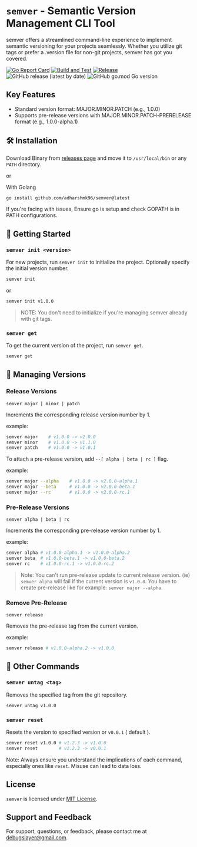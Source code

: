 # `semver` - Semantic Version Management CLI Tool

semver offers a streamlined command-line experience to implement semantic versioning for your projects seamlessly. Whether you utilize git tags or prefer a .version file for non-git projects, semver has got you covered.

[![Go Report Card](https://goreportcard.com/badge/github.com/adharshmk96/semver)](https://goreportcard.com/report/github.com/adharshmk96/semver)
[![Build and Test](https://github.com/adharshmk96/semver/actions/workflows/go-build-test.yml/badge.svg)](https://github.com/adharshmk96/semver/actions/workflows/go-build-test.yml)
[![Release](https://github.com/adharshmk96/semver/actions/workflows/go-release.yml/badge.svg)](https://github.com/adharshmk96/semver/actions/workflows/go-release.yml)
![GitHub release (latest by date)](https://img.shields.io/github/v/release/adharshmk96/semver)
![GitHub go.mod Go version](https://img.shields.io/github/go-mod/go-version/adharshmk96/semver)

## Key Features

- Standard version format: MAJOR.MINOR.PATCH (e.g., 1.0.0)
- Supports pre-release versions with MAJOR.MINOR.PATCH-PRERELEASE format (e.g., 1.0.0-alpha.1)

## 🛠 Installation

Download Binary from [releases page](https://github.com/adharshmk96/semver/releases) and move it to `/usr/local/bin` or any `PATH` directory.


or

With Golang

```bash
go install github.com/adharshmk96/semver@latest
```

If you're facing with issues, Ensure go is setup and check GOPATH is in PATH configurations.

## 🚀 Getting Started

### `semver init <version>`

For new projects, run `semver init` to initialize the project. Optionally specify the initial version number.

```bash
semver init
```

or

```bash
semver init v1.0.0
```

> NOTE: You don't need to initialize if you're managing semver already with git tags.


### `semver get`

To get the current version of the project, run `semver get`.

```bash
semver get
```

## 📖 Managing Versions

### Release Versions

`semver major | minor | patch `

Increments the corresponding release version number by 1. 

example: 

```bash
semver major    # v1.0.0 -> v2.0.0
semver minor    # v1.0.0 -> v1.1.0
semver patch    # v1.0.0 -> v1.0.1
```

To attach a pre-release version, add `--[ alpha | beta | rc ]` flag.

example: 

```bash
semver major --alpha    # v1.0.0 -> v2.0.0-alpha.1
semver major --beta     # v1.0.0 -> v2.0.0-beta.1
semver major --rc       # v1.0.0 -> v2.0.0-rc.1
```

### Pre-Release Versions

`semver alpha | beta | rc`

Increments the corresponding pre-release version number by 1.

example: 

```bash
semver alpha # v1.0.0-alpha.1 -> v1.0.0-alpha.2
semver beta  # v1.0.0-beta.1 -> v1.0.0-beta.2
semver rc    # v1.0.0-rc.1 -> v1.0.0-rc.2
```

> Note: You can't run pre-release update to current release version. (ie) `semver alpha` will fail if the current version is `v1.0.0`. You have to create pre-release like for example: `semver major --alpha`.

### Remove Pre-Release

`semver release`

Removes the pre-release tag from the current version.

example: 

```bash
semver release # v1.0.0-alpha.2 -> v1.0.0
```

## 📝 Other Commands

### `semver untag <tag>`

Removes the specified tag from the git repository.

```bash
semver untag v1.0.0
```

### `semver reset`

Resets the version to specified version or `v0.0.1` ( default ).

```bash
semver reset v1.0.0 # v1.2.3 -> v1.0.0
semver reset        # v1.2.3 -> v0.0.1
```

Note: Always ensure you understand the implications of each command, especially ones like `reset`. Misuse can lead to data loss.

## License

`semver` is licensed under [MIT License](#).

## Support and Feedback

For support, questions, or feedback, please contact me at [debugslayer@gmail.com](mailto:debugslayer@gmail.com).
